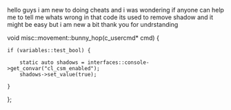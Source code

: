 hello guys i am new to doing cheats and i was wondering if anyone can help me to tell me whats wrong in that code its used to remove shadow and it might be easy but i am new a bit thank you for undrstanding 




void misc::movement::bunny_hop(c_usercmd* cmd) {

	if (variables::test_bool) {
  
		static auto shadows = interfaces::console->get_convar("cl_csm_enabled");
		shadows->set_value(true);
    
	}

};
